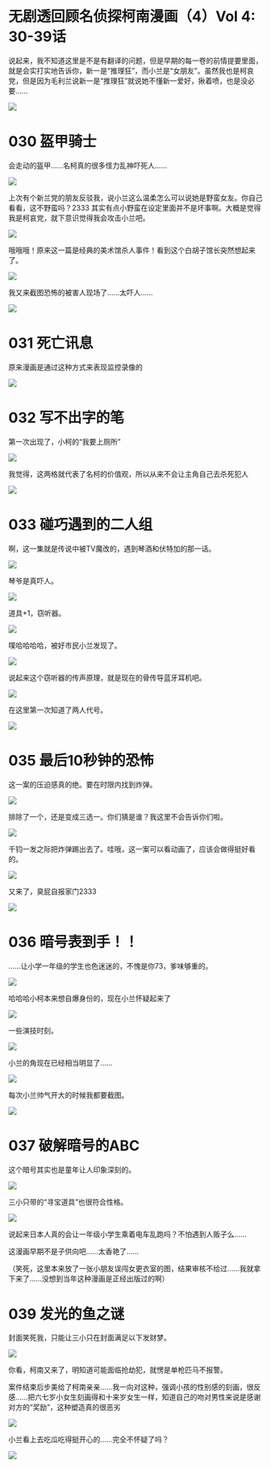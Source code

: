 # 无剧透回顾名侦探柯南漫画（4）Vol 4: 30-39话
​说起来，我不知道这里是不是有翻译的问题，但是早期的每一卷的前情提要里面，就是会实打实地告诉你，新一是“推理狂”，而小兰是“女朋友”。虽然我也是柯哀党，但是因为毛利兰说新一是“推理狂”就说她不懂新一爱好，揪着喷，也是没必要……  

![](https://article.biliimg.com/bfs/article/e8dc1e5cea3395e912a57f7e245b0490c9940b46.png)

# 030 盔甲骑士

会走动的盔甲……名柯真的很多怪力乱神吓死人……

![](https://article.biliimg.com/bfs/article/b6f39c1d55421c8df842530aa1bfa2b14d110e05.png)

上次有个新兰党的朋友反驳我，说小兰这么温柔怎么可以说她是野蛮女友。你自己看看，这不野蛮吗？2333 其实有点小野蛮在设定里面并不是坏事啊。大概是觉得我是柯哀党，就下意识觉得我会攻击小兰吧。

![](https://article.biliimg.com/bfs/article/04c4eb33686b9d0427e1060787858b16514f2733.png)

哦哦哦！原来这一篇是经典的美术馆杀人事件！看到这个白胡子馆长突然想起来了。

![](https://article.biliimg.com/bfs/article/898e3cdd5eaf099c69825203073f766ccd7a9e91.png)

我又来截图恐怖的被害人现场了……太吓人……

![](https://article.biliimg.com/bfs/article/a2e209b8a0be8805394d13efaacd23eb9f9fc3e8.png)

# 031 死亡讯息

原来漫画是通过这种方式来表现监控录像的

![](https://article.biliimg.com/bfs/article/314566792ea37d8062e233497117dcc856198b25.png)

# 032 写不出字的笔  

第一次出现了，小柯的“我要上厕所”

![](https://article.biliimg.com/bfs/article/844fb1c59d0f64531f96209846b126a319c4af1f.png)

我觉得，这两格就代表了名柯的价值观，所以从来不会让主角自己去杀死犯人

![](https://article.biliimg.com/bfs/article/cfae7379b59172f0c9bf67e738ad94f7168a0d76.png)

# 033 碰巧遇到的二人组  

啊，这一集就是传说中被TV魔改的，遇到琴酒和伏特加的那一话。

![](https://article.biliimg.com/bfs/article/c9c2871ece2849814eb48f29ffcd4e566bb4f79e.png)

琴爷是真吓人。

![](https://article.biliimg.com/bfs/article/31425953e1baf352f9fd7b85627dd66c2c390604.png)

道具+1，窃听器。

![](https://article.biliimg.com/bfs/article/085d1da8c27263b4747d1efeae6cf187dfa07beb.png)

噗哈哈哈哈，被好市民小兰发现了。

![](https://article.biliimg.com/bfs/article/4c3e2387d7fafd366a98a5563c761a186dbbb8ea.png)

说起来这个窃听器的传声原理，就是现在的骨传导蓝牙耳机吧。

![](https://article.biliimg.com/bfs/article/c90e92e48b901c8cb12e9222c7250d420dea6add.png)

在这里第一次知道了两人代号。

![](https://article.biliimg.com/bfs/article/11a418abce9c8cccf31bc2d9ad5e7016ce3b1558.png)

# 035 最后10秒钟的恐怖

这一案的压迫感真的绝。要在时限内找到炸弹。

![](https://article.biliimg.com/bfs/article/16b46822df5712cc7d4abdbdf99456b7b05a1dc2.png)

排除了一个，还是变成三选一。你们猜是谁？我这里不会告诉你们啦。

![](https://article.biliimg.com/bfs/article/96921489047913c1dd75a81c63257c90d2697534.png)

千钧一发之际把炸弹踢出去了。哇哦，这一案可以看动画了，应该会做得挺好看的。

![](https://article.biliimg.com/bfs/article/2db601aa3b756deeab17c4d1ecad34afe7cbf476.png)

又来了，臭屁自报家门2333  

![](https://article.biliimg.com/bfs/article/0892891a750d4c5d706da3ce3883a79ff5122e0b.png)

# 036 暗号表到手！！

……让小学一年级的学生也色迷迷的，不愧是你73，爹味够重的。

![](https://article.biliimg.com/bfs/article/d3cdde3381f163761cfbb8af0858d40c8070688d.png)

哈哈哈小柯本来想自爆身份的，现在小兰怀疑起来了

![](https://article.biliimg.com/bfs/article/b4b80f6f8e84e5ccdecd25d47df9e604011b82a4.png)

一些演技时刻。

![](https://article.biliimg.com/bfs/article/4f5ad7fb8f8011284a890148d5d5eeac4bc42061.png)

小兰的角现在已经相当明显了……

![](https://article.biliimg.com/bfs/article/481502c2913e3c69f20688642b807b6c11cd0f45.png)

每次小兰帅气开大的时候我都要截图。

![](https://article.biliimg.com/bfs/article/2db3b5165fbaae296f581e13b62174f819120332.png)

  

# 037 破解暗号的ABC

这个暗号其实也是童年让人印象深刻的。

![](https://article.biliimg.com/bfs/article/d84cf7f450aa7349c658245190f2a0c909dcc224.png)

三小只带的“寻宝道具”也很符合性格。

![](https://article.biliimg.com/bfs/article/b3b780d105293c835d895c30c4106a1f5f5bce85.png)

说起来日本人真的会让一年级小学生乘着电车乱跑吗？不怕遇到人贩子么……

这漫画早期不是子供向吧……太香艳了……

（笑死，这里本来放了一张小朋友误闯女更衣室的图，结果审核不给过……我就拿下来了……没想到当年这种漫画是正经出版过的啊）

# 039 发光的鱼之谜

封面笑死我，只能让三小只在封面满足以下发财梦。

![](https://article.biliimg.com/bfs/article/bb567552e3575c2cd94356a4f71dd8c3f06dd800.png)

你看，柯南又来了，明知道可能面临抢劫犯，就愣是单枪匹马不报警。

案件结束后步美给了柯南亲亲……我一向对这种，强调小孩的性别感的刻画，很反感……把六七岁小女生刻画得和十来岁女生一样，知道自己的吻对男性来说是感谢对方的“奖励”，这种塑造真的很恶劣

![](https://article.biliimg.com/bfs/article/24fb88ff2e7c50ab37bd384dd270356522a1759e.png)

小兰看上去吃瓜吃得挺开心的……完全不怀疑了吗？

![](https://article.biliimg.com/bfs/article/cd320041cbf1f0cbb23b952773b899096b5929b9.png)